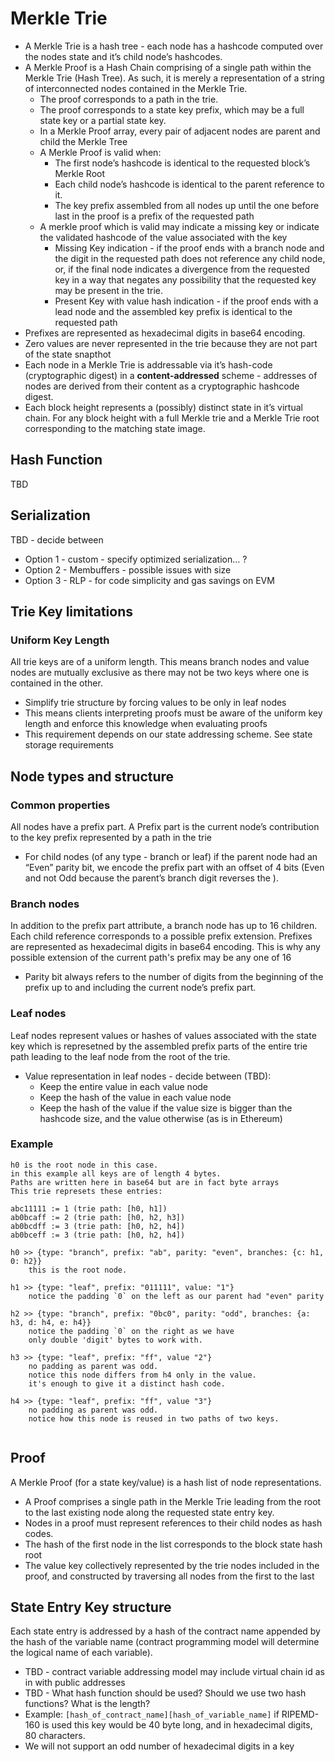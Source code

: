 # Merkle Trie 

* A Merkle Trie is a hash tree - each node has a hashcode computed over the nodes state and it’s child node’s hashcodes.
* A Merkle Proof is a Hash Chain comprising of a single path within the Merkle Trie (Hash Tree). As such, it is merely a representation of a string of interconnected nodes contained in the Merkle Trie. 
    * The proof corresponds to a path in the trie.
    * The proof corresponds to a state key prefix, which may be a full state key or a partial state key.
    * In a Merkle Proof array, every pair of adjacent nodes are parent and child the Merkle Tree 
    * A Merkle Proof is valid when: 
        * The first node’s hashcode is identical to the requested block’s Merkle Root 
        * Each child node’s hashcode is identical to the parent reference to it.
        * The key prefix assembled from all nodes up until the one before last in the proof is a prefix of the requested path
    * A merkle proof which is valid may indicate a missing key or indicate the validated hashcode of the value associated with the key  
        * Missing Key indication - if the proof ends with a branch node and the digit in the requested path does not reference any child node, or, if the final node indicates a divergence from the requested key in a way that negates any possibility that the requested key may be present in the trie.
        * Present Key with value hash indication - if the proof ends with a lead node and the assembled key prefix is identical to the requested path
* Prefixes are represented as hexadecimal digits in base64 encoding.
* Zero values are never represented in the trie because they are not part of the state snapthot
* Each node in a Merkle Trie is addressable via it’s hash-code (cryptographic digest) in a __content-addressed__ scheme - addresses of nodes are derived from their content as a cryptographic hashcode digest.  
* Each block height represents a (possibly) distinct state in it’s virtual chain. For any block height  with a full Merkle trie and a Merkle Trie root corresponding to the matching state image.

## Hash Function 
TBD
## Serialization 
TBD - decide between
 * Option 1 - custom - specify optimized serialization… ?
 * Option 2 - Membuffers - possible issues with size
 * Option 3 - RLP - for code simplicity and gas savings on EVM
 
## Trie Key limitations
### Uniform Key Length 
All trie keys are of a uniform length. This means branch nodes and value nodes are mutually exclusive as there may not be two keys where one is contained in the other.
   * Simplify trie structure by forcing values to be only in leaf nodes
   * This means clients interpreting proofs must be aware of the uniform key length and enforce this knowledge when evaluating proofs
   * This requirement depends on our state addressing scheme. See state storage requirements
## Node types and structure 
### Common properties
All nodes have a prefix part. A Prefix part is the current node’s contribution to the key prefix represented by a path in the trie 
* For child nodes (of any type - branch or leaf) if the parent node had an “Even” parity bit, we encode the prefix part with an offset of 4 bits (Even and not Odd because the parent’s branch digit reverses the ).

### Branch nodes
In addition to the prefix part attribute, a branch node has up to 16 children.
Each child reference corresponds to a possible prefix extension. Prefixes are represented as hexadecimal digits in base64 encoding. This is why any possible extension of the current path's prefix may be any one of 16 
* Parity bit always refers to the number of digits from the beginning of the prefix up to and including the current node’s prefix part. 

### Leaf nodes 
Leaf nodes represent values or hashes of values associated with the state key which is represetned by the assembled prefix parts of the entire trie path leading to the leaf node from the root of the trie. 
* Value representation in leaf nodes - decide between (TBD):
    * Keep the entire value in each value node
    * Keep the hash of the value in each value node
    * Keep the hash of the value if the value size is bigger than the hashcode size, and the value otherwise (as is in Ethereum)
    
### Example
```
h0 is the root node in this case. 
in this example all keys are of length 4 bytes. 
Paths are written here in base64 but are in fact byte arrays  
This trie represets these entries:

abc11111 := 1 (trie path: [h0, h1])
ab0bcaff := 2 (trie path: [h0, h2, h3]) 
ab0bcdff := 3 (trie path: [h0, h2, h4])
ab0bceff := 3 (trie path: [h0, h2, h4]) 
        
h0 >> {type: "branch", prefix: "ab", parity: "even", branches: {c: h1, 0: h2}}
    this is the root node.

h1 >> {type: "leaf", prefix: "011111", value: "1"} 
    notice the padding `0` on the left as our parent had "even" parity

h2 >> {type: "branch", prefix: "0bc0", parity: "odd", branches: {a: h3, d: h4, e: h4}} 
    notice the padding `0` on the right as we have 
    only double 'digit' bytes to work with.

h3 >> {type: "leaf", prefix: "ff", value "2"}
    no padding as parent was odd.
    notice this node differs from h4 only in the value. 
    it's enough to give it a distinct hash code. 

h4 >> {type: "leaf", prefix: "ff", value "3"}
    no padding as parent was odd.
    notice how this node is reused in two paths of two keys. 
    

```
## Proof
A Merkle Proof (for a state key/value) is a hash list of node representations. 
* A Proof comprises a single path in the Merkle Trie leading from the root to the last existing node along the requested state entry key.
* Nodes in a proof must represent references to their child nodes as hash codes.  
* The hash of the first node in the list corresponds to the block state hash root
* The value key collectively represented by the trie nodes included in the proof, and constructed by traversing all nodes from the first to the last    

## State Entry Key structure

Each state entry is addressed by a hash of the contract name appended by the hash of the variable name (contract programming model will determine the logical name of each variable).
* TBD - contract variable addressing model may include virtual chain id as in with public addresses
* TBD - What hash function should be used? Should we use two hash functions? What is the length?
* Example: `[hash_of_contract_name][hash_of_variable_name]` if RIPEMD-160 is used this key would be 40 byte long, and in hexadecimal digits, 80 characters. 
* We will not support an odd number of hexadecimal digits in a key 
